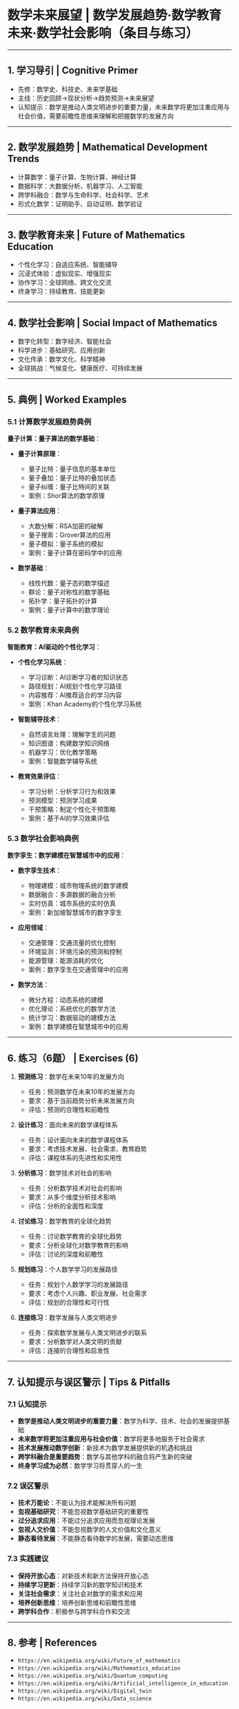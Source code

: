 # 数学未来展望 | 数学发展趋势·数学教育未来·数学社会影响（条目与练习）

---

## 1. 学习导引 | Cognitive Primer

- 先修：数学史、科技史、未来学基础
- 主线：历史回顾→现状分析→趋势预测→未来展望
- 认知提示：数学是推动人类文明进步的重要力量，未来数学将更加注重应用与社会价值，需要前瞻性思维来理解和把握数学的发展方向

---

## 2. 数学发展趋势 | Mathematical Development Trends

- 计算数学：量子计算、生物计算、神经计算
- 数据科学：大数据分析、机器学习、人工智能
- 跨学科融合：数学与生命科学、社会科学、艺术
- 形式化数学：证明助手、自动证明、数学验证

---

## 3. 数学教育未来 | Future of Mathematics Education

- 个性化学习：自适应系统、智能辅导
- 沉浸式体验：虚拟现实、增强现实
- 协作学习：全球网络、跨文化交流
- 终身学习：持续教育、技能更新

---

## 4. 数学社会影响 | Social Impact of Mathematics

- 数字化转型：数字经济、智能社会
- 科学进步：基础研究、应用创新
- 文化传承：数学文化、科学精神
- 全球挑战：气候变化、健康医疗、可持续发展

---

## 5. 典例 | Worked Examples

### 5.1 计算数学发展趋势典例

**量子计算：量子算法的数学基础**：

- **量子计算原理**：
  - 量子比特：量子信息的基本单位
  - 量子叠加：量子比特的叠加状态
  - 量子纠缠：量子比特间的关联
  - 案例：Shor算法的数学原理

- **量子算法应用**：
  - 大数分解：RSA加密的破解
  - 量子搜索：Grover算法的应用
  - 量子模拟：量子系统的模拟
  - 案例：量子计算在密码学中的应用

- **数学基础**：
  - 线性代数：量子态的数学描述
  - 群论：量子对称性的数学基础
  - 拓扑学：量子拓扑的计算
  - 案例：量子计算中的数学理论

### 5.2 数学教育未来典例

**智能教育：AI驱动的个性化学习**：

- **个性化学习系统**：
  - 学习诊断：AI诊断学习者的知识状态
  - 路径规划：AI规划个性化学习路径
  - 内容推荐：AI推荐适合的学习内容
  - 案例：Khan Academy的个性化学习系统

- **智能辅导技术**：
  - 自然语言处理：理解学生的问题
  - 知识图谱：构建数学知识网络
  - 机器学习：优化教学策略
  - 案例：智能数学辅导系统

- **教育效果评估**：
  - 学习分析：分析学习行为和效果
  - 预测模型：预测学习成果
  - 干预策略：制定个性化干预策略
  - 案例：基于AI的学习效果评估

### 5.3 数学社会影响典例

**数字孪生：数学建模在智慧城市中的应用**：

- **数字孪生技术**：
  - 物理建模：城市物理系统的数学建模
  - 数据融合：多源数据的融合分析
  - 实时仿真：城市系统的实时仿真
  - 案例：新加坡智慧城市的数字孪生

- **应用领域**：
  - 交通管理：交通流量的优化控制
  - 环境监测：环境污染的预测和控制
  - 能源管理：能源消耗的优化
  - 案例：数字孪生在交通管理中的应用

- **数学方法**：
  - 微分方程：动态系统的建模
  - 优化理论：系统优化的数学方法
  - 统计学习：数据驱动的建模方法
  - 案例：数学建模在智慧城市中的应用

---

## 6. 练习（6题） | Exercises (6)

1) **预测练习**：数学在未来10年的发展方向
   - 任务：预测数学在未来10年的发展方向
   - 要求：基于当前趋势分析未来发展方向
   - 评估：预测的合理性和前瞻性

2) **设计练习**：面向未来的数学课程体系
   - 任务：设计面向未来的数学课程体系
   - 要求：考虑技术发展、社会需求、教育趋势
   - 评估：课程体系的先进性和实用性

3) **分析练习**：数学技术对社会的影响
   - 任务：分析数学技术对社会的影响
   - 要求：从多个维度分析技术影响
   - 评估：分析的全面性和深度

4) **讨论练习**：数学教育的全球化趋势
   - 任务：讨论数学教育的全球化趋势
   - 要求：分析全球化对数学教育的影响
   - 评估：讨论的深度和前瞻性

5) **规划练习**：个人数学学习的发展路径
   - 任务：规划个人数学学习的发展路径
   - 要求：考虑个人兴趣、职业发展、社会需求
   - 评估：规划的合理性和可行性

6) **连接练习**：数学发展与人类文明进步
   - 任务：探索数学发展与人类文明进步的联系
   - 要求：分析数学对人类文明的贡献
   - 评估：连接的合理性和启发性

---

## 7. 认知提示与误区警示 | Tips & Pitfalls

### 7.1 认知提示

- **数学是推动人类文明进步的重要力量**：数学为科学、技术、社会的发展提供基础
- **未来数学将更加注重应用与社会价值**：数学将更多地服务于社会需求
- **技术发展推动数学创新**：新技术为数学发展提供新的机遇和挑战
- **跨学科融合是重要趋势**：数学与其他学科的融合将产生新的突破
- **终身学习成为必然**：数学学习将贯穿人的一生

### 7.2 误区警示

- **技术万能论**：不能认为技术能解决所有问题
- **忽视基础研究**：不能忽视数学基础研究的重要性
- **过分追求应用**：不能过分追求应用而忽视理论发展
- **忽视人文价值**：不能忽视数学的人文价值和文化意义
- **静态看待发展**：不能静态看待数学的发展，需要动态思维

### 7.3 实践建议

- **保持开放心态**：对新技术和新方法保持开放心态
- **持续学习更新**：持续学习新的数学知识和技术
- **关注社会需求**：关注社会对数学的需求和应用
- **培养创新思维**：培养创新思维和前瞻性思维
- **跨学科合作**：积极参与跨学科合作和交流

---

## 8. 参考 | References

- `https://en.wikipedia.org/wiki/Future_of_mathematics`
- `https://en.wikipedia.org/wiki/Mathematics_education`
- `https://en.wikipedia.org/wiki/Quantum_computing`
- `https://en.wikipedia.org/wiki/Artificial_intelligence_in_education`
- `https://en.wikipedia.org/wiki/Digital_twin`
- `https://en.wikipedia.org/wiki/Data_science`
